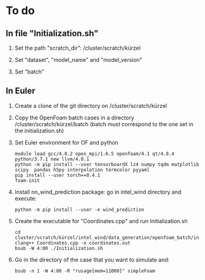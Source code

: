 # To do


## In file "Initialization.sh"

1)   Set the path "scratch_dir": /cluster/scratch/kürzel

2)   Set "dataset", "model_name" and "model_version"

3)   Set "batch"




## In Euler

1)  Create a clone of the git directory on /cluster/scratch/kürzel

2)  Copy the OpenFoam batch cases in a directory /cluster/scratch/kürzel/batch (batch must correspond to the one set in the initialization.sh)

3)  Set Euler environment for OF and python

        module load gcc/4.8.2 open_mpi/1.6.5 openfoam/4.1 qt/4.8.4 python/3.7.1 new llvm/4.0.1
        python -m pip install --user tensorboardX lz4 numpy tqdm matplotlib scipy  pandas h5py interpolation termcolor pyyaml
        pip install --user torch==0.4.1
        foam-init
        
4)  Install nn_wind_prediction package: go in intel_wind directory and execute:

        python -m pip install --user -e wind_prediction

5)  Create the executable for "Coordinates.cpp" and run Initialization.sh

        cd cluster/scratch/kürzel/intel_wind/data_generation/openfoam_batch/initialization 
        clang++ Coordinates.cpp -o coordinates.out
        bsub -W 4:00 ./Initialization.sh
        
6)  Go in the directory of the case that you want to simulate and:

        bsub -n 1 -W 4:00 -R "rusage[mem=11000]" simpleFoam

